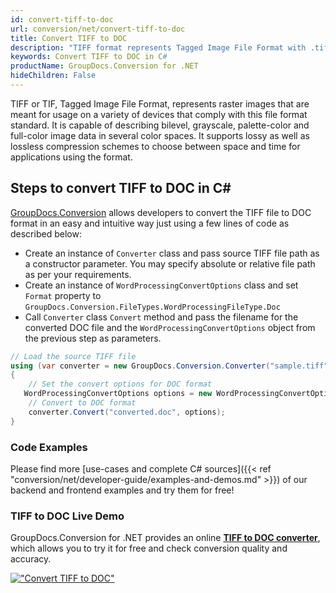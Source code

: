 ```yaml
---
id: convert-tiff-to-doc
url: conversion/net/convert-tiff-to-doc
title: Convert TIFF to DOC
description: "TIFF format represents Tagged Image File Format with .tiff extension. Learn how to convert TIFF to DOC file programmatically in C# language using GroupDocs.Conversion for .NET library."
keywords: Convert TIFF to DOC in C#
productName: GroupDocs.Conversion for .NET
hideChildren: False
---
```


TIFF or TIF, Tagged Image File Format, represents raster images that are meant for usage on a variety of devices that comply with this file format standard. It is capable of describing bilevel, grayscale, palette-color and full-color image data in several color spaces. It supports lossy as well as lossless compression schemes to choose between space and time for applications using the format.

## Steps to convert TIFF to DOC in C#

[GroupDocs.Conversion](https://products.groupdocs.com/conversion/net) allows developers to convert the TIFF file to DOC format in an easy and intuitive way just using a few lines of code as described below:

* Create an instance of `Converter` class and pass source TIFF file path as a constructor parameter. You may specify absolute or relative file path as per your requirements. 
* Create an instance of `WordProcessingConvertOptions` class and set `Format` property to `GroupDocs.Conversion.FileTypes.WordProcessingFileType.Doc`
* Call `Converter` class `Convert` method and pass the filename for the converted DOC file and the `WordProcessingConvertOptions` object from the previous step as parameters.

```csharp
// Load the source TIFF file
using (var converter = new GroupDocs.Conversion.Converter("sample.tiff"))
{
    // Set the convert options for DOC format
   WordProcessingConvertOptions options = new WordProcessingConvertOptions { Format = GroupDocs.Conversion.FileTypes.WordProcessingFileType.Doc };
    // Convert to DOC format
    converter.Convert("converted.doc", options);
}
```

### Code Examples

Please find more [use-cases and complete C# sources]({{< ref "conversion/net/developer-guide/examples-and-demos.md" >}}) of our backend and frontend examples and try them for free!

### TIFF to DOC Live Demo

GroupDocs.Conversion for .NET provides an online [**TIFF to DOC converter**](https://products.groupdocs.app/conversion/tiff-to-doc), which allows you to try it for free and check conversion quality and accuracy.

[!["Convert TIFF to DOC"](conversion/net/images/convert-to-doc/convert-tiff-to-doc.png)](https://products.groupdocs.app/conversion/tiff-to-doc)